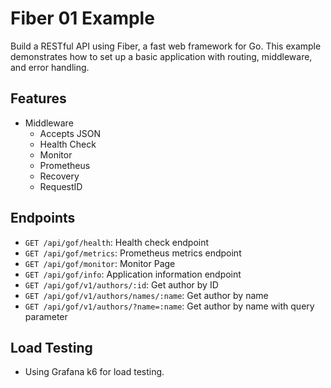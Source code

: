 # Fiber 01 Example
Build a RESTful API using Fiber, a fast web framework for Go. This example demonstrates how to set up a basic application with routing, middleware, and error handling.

## Features
- Middleware
  - Accepts JSON 
  - Health Check
  - Monitor
  - Prometheus
  - Recovery
  - RequestID
  
## Endpoints
- `GET /api/gof/health`: Health check endpoint
- `GET /api/gof/metrics`: Prometheus metrics endpoint
- `GET /api/gof/monitor`: Monitor Page
- `GET /api/gof/info`: Application information endpoint
- `GET /api/gof/v1/authors/:id`: Get author by ID
- `GET /api/gof/v1/authors/names/:name`: Get author by name
- `GET /api/gof/v1/authors/?name=:name`: Get author by name with query parameter

## Load Testing
- Using Grafana k6 for load testing.

